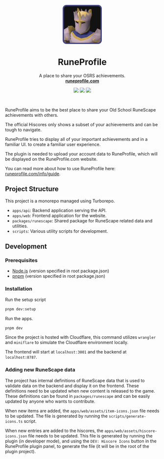 <p align="center">  
  <a href="https://runeprofile.com">  
      <p align="center">  
        <img src="https://raw.githubusercontent.com/ReinhardtR/runeprofile-plugin/19b9e71c0135a06566e88b6d8ad96c0b86883c03/src/main/resources/logo.png" width="128" height="128" alt="Logo" />  
		</p>  
	</a>  
	<h1 align="center">
    <b>RuneProfile</b>
  </h1>
  <a href="#"></a>  
	<p align="center">  
    A place to share your OSRS achievements.  
    <br />  
    <a href="https://runeprofile.com"><strong>runeprofile.com</strong></a> 
    <p align="center">
      <img src="https://img.shields.io/endpoint?url=https://api.runelite.net/pluginhub/shields/installs/plugin/runeprofile" >
      <img src="https://img.shields.io/endpoint?url=https://api.runelite.net/pluginhub/shields/rank/plugin/runeprofile">
	<a href="https://github.com/ReinhardtR/runeprofile-plugin"><img src="https://img.shields.io/badge/GitHub-Plugin%20Repo-blue"></a>
    </p>
	</p>
  <br />
</p>


RuneProfile aims to be the best place to share your Old School RuneScape achievements with others.

The official Hiscores only shows a subset of your achievements and can be tough to navigate.

RuneProfile tries to display all of your important achievements and in a familiar UI.
to create a familiar user experience.

The plugin is needed to upload your account data to RuneProfile, which will be displayed on the RuneProfile.com website.

You can read more about how to use RuneProfile here: [runeprofile.com/info/guide](https://runeprofile.com).

## Project Structure

This project is a monorepo managed using Turborepo.

-   `apps/api`: Backend application serving the API.
-   `apps/web`: Frontend application for the website.
-   `packages/runescape`: Shared package for RuneScape related data and utilities.
-   `scripts`: Various utility scripts for development.

## Development

### Prerequisites

-   [Node.js](https://nodejs.org/) (version specified in root package.json)
-   [pnpm](https://pnpm.io/) (version specified in root package.json)

### Installation

Run the setup script
```bash
pnpm dev:setup
```

Run the apps.
```bash
pnpm dev
```

Since the project is hosted with Cloudflare, this command utilizes `wrangler` and `miniflare` to simulate the Cloudflare environment locally.

The frontend will start at `localhost:3001` and the backend at `localhost:8787`.

### Adding new RuneScape data

The project has internal definitions of RuneScape data that is used to validate data on the backend and display it on the frontend. These definitions need to be updated when new content is released to the game. These definitions can be found in `packages/runescape` and can be easily updated by anyone who wants to contribute.

When new items are added, the `apps/web/assets/item-icons.json` file needs to be updated. The file is generated by running the `scripts/generate-icons.ts` script.

When new entries are added to the hiscores, the `apps/web/assets/hiscore-icons.json` file needs to be updated. This file is generated by running the plugin (in developer mode), and using the `DEV: Hiscore Icons` button in the RuneProfile plugin panel, to generate the file (it will be in the root of the plugin project). 
